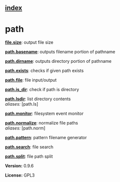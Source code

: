 [index](index.html) 
---

# path




[**file.size**](file.size.html): output file size 

[**path.basename**](path.basename.html): outputs filename portion of pathname 

[**path.dirname**](path.dirname.html): outputs directory portion of pathname 

[**path.exists**](path.exists.html): checks if given path exists 

[**path.file**](path.file.html): file input/output 

[**path.is_dir**](path.is_dir.html): check if path is directory 

[**path.lsdir**](path.lsdir.html): list directory contents <br>
_aliases:_ \[path.ls\]


[**path.monitor**](path.monitor.html): filesystem event monitor 

[**path.normalize**](path.normalize.html): normalize file paths <br>
_aliases:_ \[path.norm\]


[**path.pattern**](path.pattern.html): pattern filename generator 

[**path.search**](path.search.html): file search 

[**path.split**](path.split.html): file path split 


**Version:** 0.9.6

**License:** GPL3
